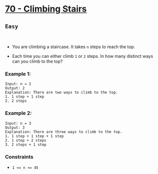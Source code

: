 [leet]: https://leetcode.com/problems/climbing-stairs/

# [70 - Climbing Stairs][leet]

## ```Easy```

<br>

- You are climbing a staircase. It takes ```n``` steps to reach the top.

- Each time you can either climb ```1``` or ```2``` steps. In how many distinct ways can you climb to the top?

### Example 1:

```
Input: n = 2
Output: 2
Explanation: There are two ways to climb to the top.
1. 1 step + 1 step
2. 2 steps
```

### Example 2:

```
Input: n = 3
Output: 3
Explanation: There are three ways to climb to the top.
1. 1 step + 1 step + 1 step
2. 1 step + 2 steps
3. 2 steps + 1 step
```

### Constraints
- ```1 <= n <= 45```
